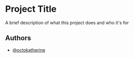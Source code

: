 # Project Title

A brief description of what this project does and who it's for


## Authors

- [@octokatherine](https://www.github.com/octokatherine)

